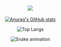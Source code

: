 <h1 align="center">
  <a href="https://git.io/typing-svg">
    <img src="https://readme-typing-svg.herokuapp.com/?lines=Hello,+There!+👋;I'm+Muhammad+Fachril+Irham...;Nice+to+meet+you!&center=true&size=25">
  </a>
</h1>

<div align="center">

  [![Anurag's GitHub stats](https://github-readme-stats.vercel.app/api?username=mfachrilirham&show_icons=true&theme=one_dark_pro)](https://github.com/mfachrilirham/github-readme-stats)
  
  ![Top Langs](https://github-readme-stats.vercel.app/api/top-langs/?username=mfachrilirham&hide_progress=false&theme=one_dark_pro&layout=compact)

</div>

<div align="center">

  ![Snake animation](https://raw.githubusercontent.com/mfachrilirham/mfachrilirham/output/github-contribution-grid-snake-dark.svg)
  
</div>




